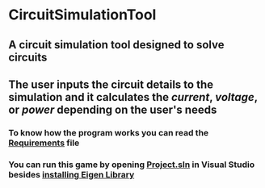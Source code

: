 # CircuitSimulationTool

## A circuit simulation tool designed to solve circuits

## The user inputs the circuit details to the simulation and it calculates the *current*, *voltage*, or *power* depending on the user's needs

### To know how the program works you can read the [Requirements](https://github.com/OmarKimo/CircuitSimulationTool/tree/master/Circuits%20Project%20Details.pdf) file

### You can run this game by opening [Project.sln](https://github.com/OmarKimo/CircuitSimulationTool/tree/master/Project.sln) in Visual Studio besides [installing Eigen Library](https://phylogeny.uconn.edu/tutorial-v2/part-1-ide-project-v2/setting-up-the-eigen-library-v2/)
